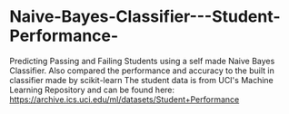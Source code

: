 # Naive-Bayes-Classifier---Student-Performance-

Predicting Passing and Failing Students using a self made Naive Bayes Classifier. Also compared the performance and accuracy to the built in classifier made by scikit-learn
The student data is from UCI's Machine Learning Repository and can be found here: https://archive.ics.uci.edu/ml/datasets/Student+Performance


